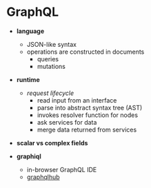 GraphQL
=======
- **language**
  - JSON-like syntax
  - operations are constructed in documents
    - queries
    - mutations

- **runtime**
  - _request lifecycle_
    - read input from an interface
    - parse into abstract syntax tree (AST)
    - invokes resolver function for nodes
    - ask services for data
    - merge data returned from services

- **scalar vs complex fields**

- **graphiql**
  - in-browser GraphQL IDE
  - [graphqlhub](https://www.graphqlhub.com)
